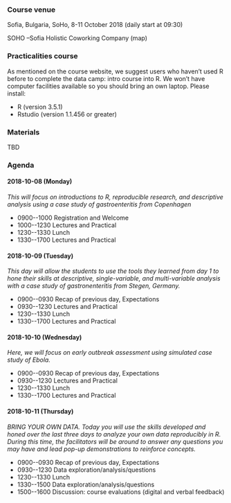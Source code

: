 ### Course venue

Sofia, Bulgaria, SoHo, 8-11 October 2018 (daily start at 09:30)

SOHO –Sofia Holistic Coworking Company (map)

### Practicalities course

As mentioned on the course website, we suggest users who haven’t used R before to complete the data camp: intro course into R. We won’t have computer facilities available so you should bring an own laptop. Please install:

- R (version 3.5.1)
- Rstudio (version 1.1.456 or greater)

### Materials

TBD

### Agenda

#### 2018-10-08 (Monday)

*This will focus on introductions to R, reproducible research, and descriptive analysis using a case study of gastroenteritis from Copenhagen*

 - 0900--1000 Registration and Welcome
 - 1000--1230 Lectures and Practical
 - 1230--1330 Lunch
 - 1330--1700 Lectures and Practical

#### 2018-10-09 (Tuesday)

*This day will allow the students to use the tools they learned from day 1 to hone their skills at descriptive, single-variable, and multi-variable analysis with a case study of gastronenteritis from Stegen, Germany.*

 - 0900--0930 Recap of previous day, Expectations
 - 0930--1230 Lectures and Practical
 - 1230--1330 Lunch
 - 1330--1700 Lectures and Practical

#### 2018-10-10 (Wednesday)

*Here, we will focus on early outbreak assessment using simulated case study of Ebola.*

 - 0900--0930 Recap of previous day, Expectations
 - 0930--1230 Lectures and Practical
 - 1230--1330 Lunch
 - 1330--1700 Lectures and Practical

#### 2018-10-11 (Thursday)

*BRING YOUR OWN DATA. Today you will use the skills developed and honed over the last three days to analyze your own data reproducibly in R. During this time, the facilitators will be around to answer any questions you may have and lead pop-up demonstrations to reinforce concepts.*

 - 0900--0930 Recap of previous day, Expectations
 - 0930--1230 Data exploration/analysis/questions
 - 1230--1330 Lunch
 - 1330--1500 Data exploration/analysis/questions
 - 1500--1600 Discussion: course evaluations (digital and verbal feedback)

